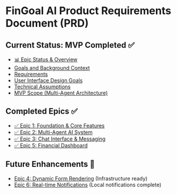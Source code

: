 # FinGoal AI Product Requirements Document (PRD)

## Current Status: MVP Completed ✅

- [📊 Epic Status & Overview](./epic-status-overview.md)
- [Goals and Background Context](./goals-and-background-context.md)
- [Requirements](./requirements.md)
- [User Interface Design Goals](./user-interface-design-goals.md)
- [Technical Assumptions](./technical-assumptions.md)
- [MVP Scope (Multi-Agent Architecture)](./mvp-scope-multi-agent-architecture.md)

## Completed Epics ✅

- [✅ Epic 1: Foundation & Core Features](./epic-1-foundation-core-features-completed.md)
- [✅ Epic 2: Multi-Agent AI System](./epic-2-multi-agent-ai-system.md)
- [✅ Epic 3: Chat Interface & Messaging](./epic-3-chat-interface-messaging.md)
- [✅ Epic 5: Financial Dashboard](./epic-5-financial-dashboard.md)

## Future Enhancements 🚧

- [Epic 4: Dynamic Form Rendering](./epic-4-dynamic-form-rendering.md) (Infrastructure ready)
- [Epic 6: Real-time Notifications](./epic-6-real-time-notifications.md) (Local notifications complete)
